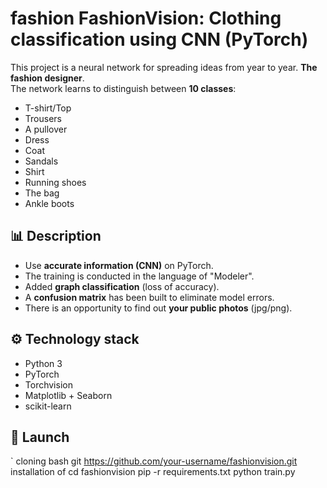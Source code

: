 # fashion FashionVision: Clothing classification using CNN (PyTorch)

This project is a neural network for spreading ideas from year to year. **The fashion designer**.  
The network learns to distinguish between **10 classes**:
- T-shirt/Top  
- Trousers  
- A pullover  
- Dress  
- Coat  
- Sandals  
- Shirt  
- Running shoes  
- The bag  
- Ankle boots  

## 📊 Description
- Use **accurate information (CNN)** on PyTorch.  
- The training is conducted in the language of "Modeler".  
- Added **graph classification** (loss of accuracy).  
- A **confusion matrix** has been built to eliminate model errors.  
- There is an opportunity to find out **your public photos** (jpg/png).  

## ⚙️ Technology stack
- Python 3  
- PyTorch  
- Torchvision  
- Matplotlib + Seaborn  
- scikit-learn  

## 🚀 Launch
`
cloning bash git
https://github.com/your-username/fashionvision.git installation of cd fashionvision
pip -r requirements.txt
python train.py
